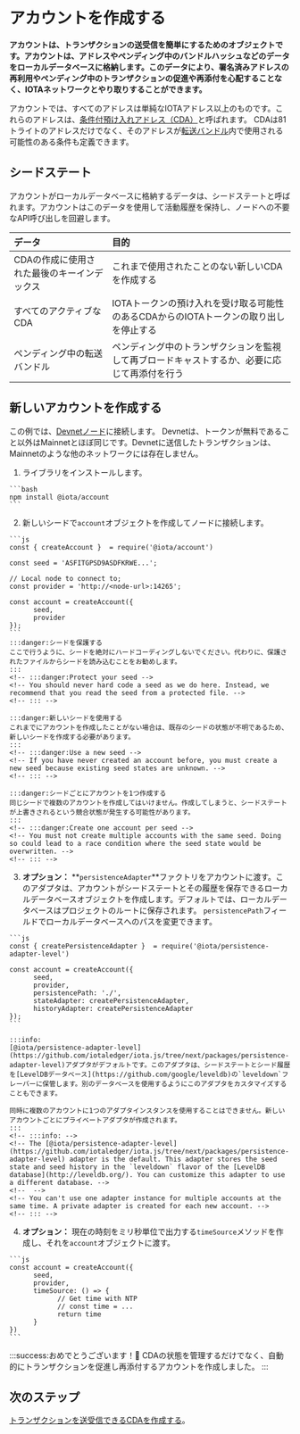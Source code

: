 # アカウントを作成する
<!-- # Create an account -->

**アカウントは、トランザクションの送受信を簡単にするためのオブジェクトです。アカウントは、アドレスやペンディング中のバンドルハッシュなどのデータをローカルデータベースに格納します。このデータにより、署名済みアドレスの再利用やペンディング中のトランザクションの促進や再添付を心配することなく、IOTAネットワークとやり取りすることができます。**
<!-- **An account is an object that makes it easier to send and receive transactions. Accounts store data such as addresses and pending bundle hashes in a local database. This data allows you to interact with an IOTA network without worrying about reusing spent addresses or promoting and reattaching pending transactions.** -->

アカウントでは、すべてのアドレスは単純なIOTAアドレス以上のものです。これらのアドレスは、[条件付預け入れアドレス（CDA）](../how-to-guides/create-and-manage-cda.md)と呼ばれます。 CDAは81トライトのアドレスだけでなく、そのアドレスが[転送バンドル](root://getting-started/0.1/introduction/what-is-a-bundle.md)内で使用される可能性のある条件も定義できます。
<!-- In accounts, all addresses are more than simple IOTA addresses. These addresses are called [conditional deposit addresses (CDAs)](../how-to-guides/create-and-manage-cda.md). A CDA defines not only the 81-tryte address, but also the conditions in which that address may be used in a [transfer bundle](root://getting-started/0.1/introduction/what-is-a-bundle.md). -->

## シードステート
<!-- ## Seed state -->

アカウントがローカルデータベースに格納するデータは、シードステートと呼ばれます。アカウントはこのデータを使用して活動履歴を保持し、ノードへの不要なAPI呼び出しを回避します。
<!-- The data that accounts store in a local database is called the seed state. Accounts use this data to keep a history of activity and to avoid making unnecessary API calls to nodes. -->

|**データ**|**目的**|
|:---------|:-------|
|CDAの作成に使用された最後のキーインデックス|これまで使用されたことのない新しいCDAを作成する|
|すべてのアクティブなCDA|IOTAトークンの預け入れを受け取る可能性のあるCDAからのIOTAトークンの取り出しを停止する|
|ペンディング中の転送バンドル|ペンディング中のトランザクションを監視して再ブロードキャストするか、必要に応じて再添付を行う|

## 新しいアカウントを作成する
<!-- ## Create a new account -->

この例では、[Devnetノード](root://getting-started/0.1/references/iota-networks.md#devnet)に接続します。 Devnetは、トークンが無料であること以外はMainnetとほぼ同じです。Devnetに送信したトランザクションは、Mainnetのような他のネットワークには存在しません。
<!-- In this example, we connect to a [Devnet node](root://getting-started/0.1/references/iota-networks.md#devnet). The Devnet is similar to the Mainnet, except the tokens are free. Any transactions that you send to the Devnet do not exist on other networks such as the Mainnet. -->

1. ライブラリをインストールします。
  <!-- 1. Install the library -->

    ```bash
    npm install @iota/account
    ```

2. 新しいシードで`account`オブジェクトを作成してノードに接続します。
  <!-- 2. Create an `account` object with a new seed and connect to a node -->

    ```js
    const { createAccount }  = require('@iota/account')

    const seed = 'ASFITGPSD9ASDFKRWE...';

    // Local node to connect to;
    const provider = 'http://<node-url>:14265';

    const account = createAccount({
          seed,
          provider
    });
    ```
    :::danger:シードを保護する
    ここで行うように、シードを絶対にハードコーディングしないでください。代わりに、保護されたファイルからシードを読み込むことをお勧めします。
    :::
    <!-- :::danger:Protect your seed -->
    <!-- You should never hard code a seed as we do here. Instead, we recommend that you read the seed from a protected file. -->
    <!-- ::: -->

    :::danger:新しいシードを使用する
    これまでにアカウントを作成したことがない場合は、既存のシードの状態が不明であるため、新しいシードを作成する必要があります。
    :::
    <!-- :::danger:Use a new seed -->
    <!-- If you have never created an account before, you must create a new seed because existing seed states are unknown. -->
    <!-- ::: -->

    :::danger:シードごとにアカウントを1つ作成する
    同じシードで複数のアカウントを作成してはいけません。作成してしまうと、シードステートが上書きされるという競合状態が発生する可能性があります。
    :::
    <!-- :::danger:Create one account per seed -->
    <!-- You must not create multiple accounts with the same seed. Doing so could lead to a race condition where the seed state would be overwritten. -->
    <!-- ::: -->

3. **オプション：** **`persistenceAdapter`**ファクトリをアカウントに渡す。このアダプタは、アカウントがシードステートとその履歴を保存できるローカルデータベースオブジェクトを作成します。デフォルトでは、ローカルデータベースはプロジェクトのルートに保存されます。 `persistencePath`フィールドでローカルデータベースへのパスを変更できます。
  <!-- 3. **Optional:** Pass a **`persistenceAdapter`** factory to your account. This adapter creates a local database object to which the account can save the seed state and its history. By default, the local databases are saved in the root of the project. You can change the path to the local database in the `persistencePath` field. -->

    ```js
    const { createPersistenceAdapter }  = require('@iota/persistence-adapter-level')

    const account = createAccount({
          seed,
          provider,
          persistencePath: './',
          stateAdapter: createPersistenceAdapter,
          historyAdapter: createPersistenceAdapter
    });
    ```

    :::info:
    [@iota/persistence-adapter-level](https://github.com/iotaledger/iota.js/tree/next/packages/persistence-adapter-level)アダプタがデフォルトです。このアダプタは、シードステートとシード履歴を[LevelDBデータベース](https://github.com/google/leveldb)の`leveldown`フレーバーに保管します。別のデータベースを使用するようにこのアダプタをカスタマイズすることもできます。

    同時に複数のアカウントに1つのアダプタインスタンスを使用することはできません。新しいアカウントごとにプライベートアダプタが作成されます。
    :::
    <!-- :::info: -->
    <!-- The [@iota/persistence-adapter-level](https://github.com/iotaledger/iota.js/tree/next/packages/persistence-adapter-level) adapter is the default. This adapter stores the seed state and seed history in the `leveldown` flavor of the [LevelDB database](http://leveldb.org/). You can customize this adapter to use a different database. -->
    <!--  -->
    <!-- You can't use one adapter instance for multiple accounts at the same time. A private adapter is created for each new account. -->
    <!-- ::: -->

4. **オプション：** 現在の時刻をミリ秒単位で出力する`timeSource`メソッドを作成し、それを`account`オブジェクトに渡す。
  <!-- 4. **Optional** Create a `timeSource` method that outputs the current time in milliseconds, and pass it to your `account` object -->

    ```js
    const account = createAccount({
          seed,
          provider,
          timeSource: () => {
                // Get time with NTP
                // const time = ...
                return time
          }
    })
    ```

:::success:おめでとうございます！:tada:
CDAの状態を管理するだけでなく、自動的にトランザクションを促進し再添付するアカウントを作成しました。
:::
<!-- :::success:Congratulations! :tada: -->
<!-- You've created an account that will automatically promote and reattach transactions as well as manage the state of your CDAs. -->
<!-- ::: -->

## 次のステップ
<!-- ## Next steps -->

[トランザクションを送受信できるCDAを作成する](../how-to-guides/create-and-manage-cda.md)。
<!-- [Create a CDA so that you can send and receive transactions](../how-to-guides/create-and-manage-cda.md). -->
